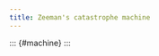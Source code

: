 ```yaml
---
title: Zeeman's catastrophe machine
---
```


::: {#machine}
:::

<script src="zeeman.js"></script>
<script>
  Elm.Main.init({ node: document.getElementById("machine") });
</script>

